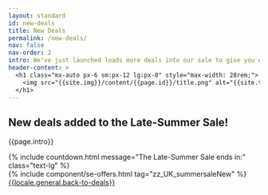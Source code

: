 ```yaml
---
layout: standard
id: new-deals
title: New Deals
permalink: /new-deals/
nav: false
nav-order: 2
intro: We've just launched loads more deals into our sale to give you even more options for your next escape. With unbelievable discounts, now's the time to book your next holiday at a bargain price.
header-content: >
  <h1 class="mx-auto px-6 sm:px-12 lg:px-0" style="max-width: 28rem;">
    <img src="{{site.img}}/content/{{page.id}}/title.png" alt="{{site.title}} - New Deals Added">
  </h1>
---
```


<div class="page-padding text-textBlack content-spacing bg-white">
  <div class="mx-auto max-w-screen-lg py-20 text-center">
    <h2 class="h5">New deals added to the Late-Summer Sale!</h2>
    <p class="text-lg">{{page.intro}}</p>
    {% include countdown.html message="The Late-Summer Sale ends in:" class="text-lg" %}
  </div>
</div>

<div class="page-padding content-spacing">
  <div class="mx-auto max-w-screen-3xl pb-24">
    {% include component/se-offers.html tag="zz_UK_summersaleNew" %}
    <div class="text-center pt-12">
      <a href="{{site.baseurl}}" class="btn btn--lg">{{locale.general.back-to-deals}}</a>
    </div>
  </div>
</div>
